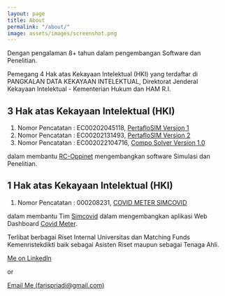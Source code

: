 ```yaml
---
layout: page
title: About
permalink: "/about/"
image: assets/images/screenshot.png
---
```


Dengan pengalaman 8+ tahun dalam pengembangan Software dan Penelitian.

Pemegang 4 Hak atas Kekayaan Intelektual (HKI) yang terdaftar di PANGKALAN DATA KEKAYAAN INTELEKTUAL, Direktorat Jenderal Kekayaan Intelektual - Kementerian Hukum dan HAM R.I.

## 3 Hak atas Kekayaan Intelektual (HKI)
1. Nomor Pencatatan : EC00202045118, [PertafloSIM Version 1](https://pdki-indonesia.dgip.go.id/detail/EC00202045118?type=copyright&keyword=pertaflosim)
2. Nomor Pencatatan : EC00202131493, [PertafloSIM Version 2](https://pdki-indonesia.dgip.go.id/detail/EC00202131493?type=copyright&keyword=pertaflosim)
3. Nomor Pencatatan : EC002022104716, [Compo Solver Version 1.0](https://pdki-indonesia.dgip.go.id/detail/EC002022104716?type=copyright&keyword=compo+solver)

dalam membantu [RC-Oppinet](https://oppinet.ppms.itb.ac.id) mengembangkan software Simulasi dan Penelitian.

## 1 Hak atas Kekayaan Intelektual (HKI)
1. Nomor Pencatatan : 000208231, [COVID METER SIMCOVID](https://pdki-indonesia.dgip.go.id/detail/EC00202039515?type=copyright&keyword=covid+meter)

dalam membantu Tim [Simcovid](https://simcovid.github.io/) dalam mengembangkan aplikasi Web Dashboard [Covid Meter](https://ppms.itb.ac.id/simcovid).

Terlibat berbagai Riset Internal Universitas dan Matching Funds Kemenristekdikti baik sebagai Asisten Riset maupun sebagai Tenaga Ahli.

<!-- <section class="content-section" id="portfolio">
    <div class="container px-4 px-lg-5">
        <div class="content-section-heading text-center">
            <h3 class="text-secondary mb-0">Portfolio</h3>
            <h2 class="mb-5">Recent Projects</h2>
        </div>
        <div class="row gx-0">
            <div class="col-lg-6">
                <a class="portfolio-item" href="#!">
                    <div class="caption">
                        <div class="caption-content">
                            <div class="h2">Covid Meter</div>
                            <p class="mb-0">A yellow pencil with envelopes on a clean, blue backdrop hahahahahah</p>
                        </div>
                    </div>
                    <img class="img-fluid" src="/assets/images/portfolio-1.jpg" alt="...">
                </a>
            </div>
            <div class="col-lg-6">
                <a class="portfolio-item" href="#!">
                    <div class="caption">
                        <div class="caption-content">
                            <div class="h2">Compo Solver</div>
                            <p class="mb-0">A dark blue background with a colored pencil, a clip, and a tiny ice cream cone!</p>
                        </div>
                    </div>
                    <img class="img-fluid" src="/assets/images/portfolio-2.jpg" alt="...">
                </a>
            </div>
            <div class="col-lg-6">
                <a class="portfolio-item" href="#!">
                    <div class="caption">
                        <div class="caption-content">
                            <div class="h2">PertafloSIM</div>
                            <p class="mb-0">Strawberries are such a tasty snack, especially with a little sugar on top!</p>
                        </div>
                    </div>
                    <img class="img-fluid" src="/assets/images/portfolio-3.jpg" alt="...">
                </a>
            </div>
            <div class="col-lg-6">
                <a class="portfolio-item" href="#!">
                    <div class="caption">
                        <div class="caption-content">
                            <div class="h2">Oil Leak Detection</div>
                            <p class="mb-0">A yellow workspace with some scissors, pencils, and other objects.</p>
                        </div>
                    </div>
                    <img class="img-fluid" src="/assets/images/portfolio-4.jpg" alt="...">
                </a>
            </div>
        </div>
    </div>
</section> -->

[Me on LinkedIn](https://www.linkedin.com/in/faris-priadi/) 

or 

[Email Me (farispriadi@gmail.com)](mailto:farispriadi@gmail.com)


